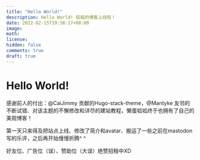 ```yaml
---
title: "Hello World!"
description: Hello World! 呱呱的博客上线啦！
date: 2022-02-15T19:38:17+08:00
image: 
math: 
license: 
hidden: false
comments: true
draft: true
---
```

# Hello World!

感谢前人的付出：@CaiJimmy 贡献的Hugo-stack-theme，@Mantyke 友邻的不断试错、对该主题的不懈修改和详尽的建站教程，懒蛋呱呱终于也拥有了自己的美观博客！

第一天只来得及把站点上线、修改了简介和avatar、搬运了一些之前在mastodon写的乐评，之后再开始慢慢折腾^ ^

好友位、广告位（误）、赞助位（大误）绝赞招租中XD